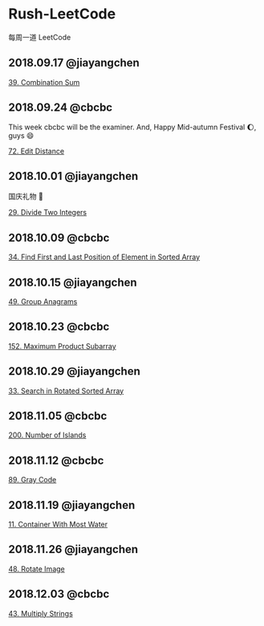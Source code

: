 # Rush-LeetCode
每周一道 LeetCode

## 2018.09.17 @jiayangchen
[39. Combination Sum](https://leetcode.com/problems/combination-sum/description/)

## 2018.09.24 @cbcbc
This week cbcbc will be the examiner.
And, Happy Mid-autumn Festival :moon:, guys :smile:

[72. Edit Distance](https://leetcode.com/problems/edit-distance/description/)

## 2018.10.01 @jiayangchen
国庆礼物 :gift:

[29. Divide Two Integers](https://leetcode.com/problems/divide-two-integers/description/)

## 2018.10.09 @cbcbc

[34. Find First and Last Position of Element in Sorted Array](https://leetcode.com/problems/find-first-and-last-position-of-element-in-sorted-array/)

## 2018.10.15 @jiayangchen
[49. Group Anagrams](https://leetcode.com/problems/group-anagrams/description/)

## 2018.10.23 @cbcbc
[152. Maximum Product Subarray](https://leetcode.com/problems/maximum-product-subarray/)

## 2018.10.29 @jiayangchen
[33. Search in Rotated Sorted Array](https://leetcode.com/problems/search-in-rotated-sorted-array/)

## 2018.11.05 @cbcbc
[200. Number of Islands](https://leetcode.com/problems/number-of-islands/)

## 2018.11.12 @cbcbc
[89. Gray Code](https://leetcode.com/problems/gray-code/)

## 2018.11.19 @jiayangchen
[11. Container With Most Water](https://leetcode.com/problems/container-with-most-water/)

## 2018.11.26 @jiayangchen
[48. Rotate Image](https://leetcode.com/problems/rotate-image/)

## 2018.12.03 @cbcbc
[43. Multiply Strings](https://leetcode.com/problems/multiply-strings/)
